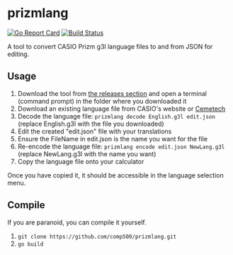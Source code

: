 # prizmlang
[![Go Report Card](https://goreportcard.com/badge/github.com/comp500/prizmlang)](https://goreportcard.com/report/github.com/comp500/prizmlang) [![Build Status](https://travis-ci.org/comp500/prizmlang.svg?branch=master)](https://travis-ci.org/comp500/prizmlang)

A tool to convert CASIO Prizm g3l language files to and from JSON for editing.

## Usage
1. Download the tool from [the releases section](https://github.com/comp500/prizmlang/releases) and open a terminal (command prompt) in the folder where you downloaded it
1. Download an existing language file from CASIO's website or [Cemetech](https://www.cemetech.net/programs/index.php?mode=file&id=1434)
1. Decode the language file: `prizmlang decode English.g3l edit.json` (replace English.g3l with the file you downloaded)
1. Edit the created "edit.json" file with your translations
1. Ensure the FileName in edit.json is the name you want for the file
1. Re-encode the language file: `prizmlang encode edit.json NewLang.g3l` (replace NewLang.g3l with the name you want)
1. Copy the language file onto your calculator

Once you have copied it, it should be accessible in the language selection menu.

## Compile
If you are paranoid, you can compile it yourself.

1. `git clone https://github.com/comp500/prizmlang.git`
1. `go build`
